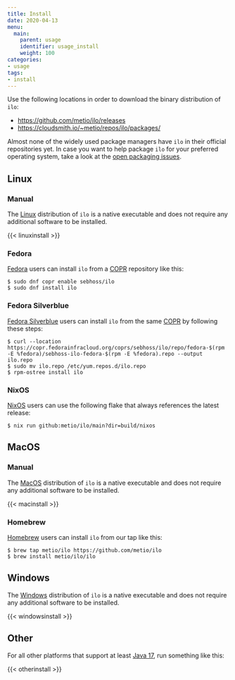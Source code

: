 ```yaml
---
title: Install
date: 2020-04-13
menu:
  main:
    parent: usage
    identifier: usage_install
    weight: 100
categories:
- usage
tags:
- install
---
```


Use the following locations in order to download the binary distribution of `ilo`:

- https://github.com/metio/ilo/releases
- https://cloudsmith.io/~metio/repos/ilo/packages/

Almost none of the widely used package managers have `ilo` in their official repositories yet. In case you want to help package `ilo` for your preferred operating system, take a look at the [open packaging issues](https://github.com/metio/ilo/issues?q=is%3Aopen+label%3A%22package%3A+windows%22%2C%22package%3A+alpine%22%2C%22package%3A+debian%22%2C%22package%3A+ubuntu%22%2C%22package%3A+arch%22%2C%22package%3A+fedora%22%2C%22package%3A+gentoo%22%2C%22package%3A+nix%22%2C%22package%3A+osx%22%2C%22package%3A+suse%22).

## Linux

### Manual

The [Linux](https://www.kernel.org/) distribution of `ilo` is a native executable and does not require any additional software to be installed.

{{< linuxinstall >}}

### Fedora

[Fedora](https://getfedora.org/) users can install `ilo` from a [COPR](https://copr.fedorainfracloud.org/coprs/sebhoss/ilo/) repository like this:

```shell script
$ sudo dnf copr enable sebhoss/ilo
$ sudo dnf install ilo
```

### Fedora Silverblue

[Fedora Silverblue](https://silverblue.fedoraproject.org/) users can install `ilo` from the same [COPR](https://copr.fedorainfracloud.org/coprs/sebhoss/ilo/) by following these steps:

```shell script
$ curl --location https://copr.fedorainfracloud.org/coprs/sebhoss/ilo/repo/fedora-$(rpm -E %fedora)/sebhoss-ilo-fedora-$(rpm -E %fedora).repo --output ilo.repo
$ sudo mv ilo.repo /etc/yum.repos.d/ilo.repo
$ rpm-ostree install ilo
```

### NixOS

[NixOS](https://nixos.org/) users can use the following flake that always references the latest release:

```shell
$ nix run github:metio/ilo/main?dir=build/nixos
```

## MacOS

### Manual

The [MacOS](https://www.apple.com/macos/) distribution of `ilo` is a native executable and does not require any additional software to be installed.

{{< macinstall >}}

### Homebrew

[Homebrew](https://brew.sh/) users can install `ilo` from our tap like this:

```shell
$ brew tap metio/ilo https://github.com/metio/ilo
$ brew install metio/ilo/ilo
```

## Windows

The [Windows](https://www.microsoft.com/en-us/windows) distribution of `ilo` is a native executable and does not require any additional software to be installed.

{{< windowsinstall >}}

## Other

For all other platforms that support at least [Java 17](https://www.oracle.com/javadownload), run something like this:

{{< otherinstall >}}
